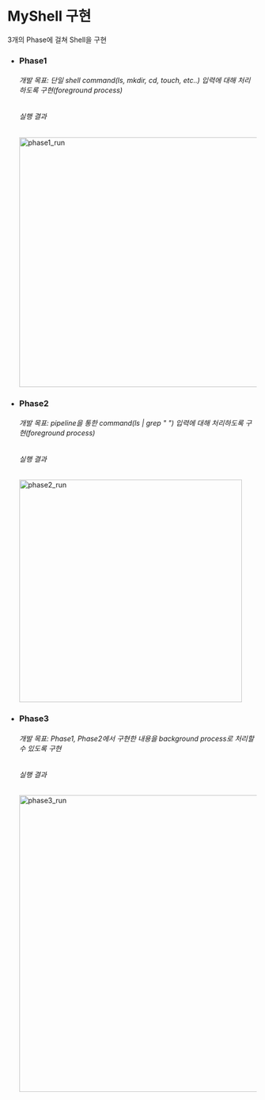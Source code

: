 # MyShell 구현

3개의 Phase에 걸쳐 Shell을 구현
+ ### Phase1
  
  ###### 개발 목표: 단일 shell command(ls, mkdir, cd, touch, etc..) 입력에 대해 처리하도록 구현(foreground process)
  
  
  ###### 실행 결과
  
    <img width="505" alt="phase1_run" src="https://user-images.githubusercontent.com/91405382/187443647-faf7f276-e39b-4234-ab0c-4f5aa975a909.png">
+ ### Phase2

  ###### 개발 목표: pipeline을 통한 command(ls | grep " ") 입력에 대해 처리하도록 구현(foreground process)
  
  
  ###### 실행 결과
  
  <img width="450" alt="phase2_run" src="https://user-images.githubusercontent.com/91405382/187445271-f8aaa539-678f-4135-a7c5-67e08384d8a6.png">

+ ### Phase3

  ###### 개발 목표: Phase1, Phase2에서 구현한 내용을 background process로 처리할 수 있도록 구현


  ###### 실행 결과
  
  <img width="600" alt="phase3_run" src="https://user-images.githubusercontent.com/91405382/187445826-105472b6-929a-4cef-b14d-d73c4d730677.png">
